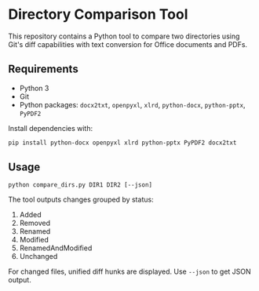 # Directory Comparison Tool

This repository contains a Python tool to compare two directories using Git's diff capabilities with text conversion for Office documents and PDFs.

## Requirements

- Python 3
- Git
- Python packages: `docx2txt`, `openpyxl`, `xlrd`, `python-docx`, `python-pptx`, `PyPDF2`

Install dependencies with:

```bash
pip install python-docx openpyxl xlrd python-pptx PyPDF2 docx2txt
```

## Usage

```
python compare_dirs.py DIR1 DIR2 [--json]
```

The tool outputs changes grouped by status:

1. Added
2. Removed
3. Renamed
4. Modified
5. RenamedAndModified
6. Unchanged

For changed files, unified diff hunks are displayed. Use `--json` to get JSON output.
